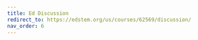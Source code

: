 ```yaml
---
title: Ed Discussion
redirect_to: https://edstem.org/us/courses/62569/discussion/
nav_order: 6
---
```


